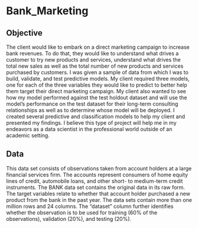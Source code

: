 # Bank_Marketing
## Objective
The client would like to embark on a direct marketing campaign to increase bank revenues. To do that, they would like to understand what drives a customer to try new products and services, understand what drives the total new sales as well as the total number of new products and services purchased by customers. I was given a sample of data from which I was to build, validate, and test predictive models. My client required three models, one for each of the three variables they would like to predict to better help them target their direct marketing campaign. My client also wanted to see how my model performed against the test holdout dataset and will use the model’s performance on the test dataset for their long-term consulting relationships as well as to determine whose model will be deployed. I created several predictive and classification models to help my client and presented my findings. I believe this type of project will help me in my endeavors as a data scientist in the professional world outside of an academic setting. 

## Data
This data set consists of observations taken from account holders at a large financial services firm. The accounts represent consumers of home equity lines of credit, automobile loans, and other short- to medium-term credit instruments. The BANK data set contains the original data in its raw form. The target variables relate to whether that account holder purchased a new product from the bank in the past year. The data sets contain more than one million rows and 24 columns. The “dataset” column further identifies whether the observation is to be used for training (60% of the observations), validation (20%), and testing (20%). 

